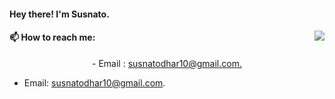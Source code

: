 #### Hey there! I'm Susnato.
<img align="right" src="https://github-readme-stats.vercel.app/api?username=susnato">


#### 📫 How to reach me: 
<p align="center">
  - Email : <a href = "susnatodhar10@gmail.com? subject = Contact&body = Message">susnatodhar10@gmail.com.</a>
</p>

- Email: <a href = "susnatodhar10@gmail.com? subject = Contact&body = Message">
susnatodhar10@gmail.com.
</a>





